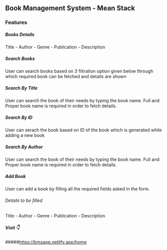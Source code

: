 ## Book Management System - Mean Stack

### Features

##### Books Details
Title - Author - Genre - Publication - Description

##### Search Books
User can search books based on 3 filtration option given below through which required book can be fetched and details are shown

##### Search By Title
User can search the book of their needs by typing the book name. Full and Proper book name is required in order to fetch details.

##### Search By ID
User can serach the book based on ID of the book which is generated while adding a new book

##### Search By Author
User can search the book of their needs by typing the book name. Full and Proper book name is required in order to fetch details.

##### Add Book
User can add a book by filling all the required fields asked in the form.
###### Details to be filled
Title - Author - Genre - Publication - Description

##### Visit 👇
#####https://bmsapp.netlify.app/home
